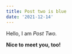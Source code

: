 ```yaml
---
title: Post two is blue
date: '2021-12-14'
---
```


Hello, I am _Post Two._

**Nice to meet you, too!**
